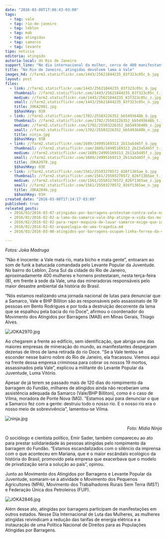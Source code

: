 ```yaml
---
date: "2016-03-08T17:06:43-03:00"
tags:
  - tag: vale
  - tag: rio-de-janeiro
  - tag: leblon
  - tag: mab
  - tag: atingidas
  - tag: samarco
  - tag: levante
tipo: noticia
editoria: atingido
autoria-local: do Rio de Janeiro
support_line: "No dia internacional da mulher, cerca de 400 manifestantes protestaram na sede da Vale, para denunciar a responsabilidade da mineradora na tragédia ocorrida em Mariana (MG)."
title: "No Rio de Janeiro, atingidas devolvem lama à Vale"
images_hd: //farm2.staticflickr.com/1443/25621844235_83f323c05c_b.jpg
layout: post
files:
  - link: //farm2.staticflickr.com/1443/25621844235_83f323c05c_b.jpg
    thumbnail: //farm2.staticflickr.com/1443/25621844235_83f323c05c_t.jpg
    medium: //farm2.staticflickr.com/1443/25621844235_83f323c05c_z.jpg
    small: //farm2.staticflickr.com/1443/25621844235_83f323c05c_n.jpg
    title: JOKA2981.jpg
    $$hashKey: 038
  - link: //farm2.staticflickr.com/1702/25503226352_bb5493648b_b.jpg
    thumbnail: //farm2.staticflickr.com/1702/25503226352_bb5493648b_t.jpg
    medium: //farm2.staticflickr.com/1702/25503226352_bb5493648b_z.jpg
    small: //farm2.staticflickr.com/1702/25503226352_bb5493648b_n.jpg
    title: ninja.jpg
    $$hashKey: 03B
  - link: //farm2.staticflickr.com/1689/24995169313_2b13a5d45f_b.jpg
    thumbnail: //farm2.staticflickr.com/1689/24995169313_2b13a5d45f_t.jpg
    medium: //farm2.staticflickr.com/1689/24995169313_2b13a5d45f_z.jpg
    small: //farm2.staticflickr.com/1689/24995169313_2b13a5d45f_n.jpg
    title: JOKA2970.jpg
    $$hashKey: 03E
  - link: //farm2.staticflickr.com/1561/25503278572_826f1365ae_b.jpg
    thumbnail: //farm2.staticflickr.com/1561/25503278572_826f1365ae_t.jpg
    medium: //farm2.staticflickr.com/1561/25503278572_826f1365ae_z.jpg
    small: //farm2.staticflickr.com/1561/25503278572_826f1365ae_n.jpg
    title: JOKA2846.jpg
    $$hashKey: 03H
created_date: "2016-03-08T17:14:17-03:00"
published: true
releated_posts:
  - 2016/03/2016-03-07-atingidas-por-barragens-protestam-contra-vale-no-rio-de-janeiro.md
  - 2016/02/2016-02-02-a-lama-da-samarco-vale-bhp-atinge-a-vida-das-mulheres.md
  - 2016/02/2016-02-02-para-repor-maquina-de-lavar-samarco-exige-que-idosa-prove-incapacidade-de-torcer-roupa.md
  - 2016/02/2016-02-02-arqueologia-de-uma-tragedia.md
  - 2016/03/2016-03-08-atingidos-por-barragens-ocupam-linha-ferrea-da-vale.md

---
```

<p><em>Fotos: Joka Madruga</em></p>

<p>&ldquo;N&atilde;o &eacute; inocente: a Vale mata rio, mata bicho e mata gente&rdquo;, entoaram ao som de funk a batucada comandada pelo Levante Popular da Juventude. No bairro do Leblon, Zona Sul da cidade do Rio de Janeiro, aproximadamente 400 mulheres e homens protestaram, nesta ter&ccedil;a-feira (8), em frente &agrave; sede da Vale, uma das mineradoras respons&aacute;veis pelo maior desastre ambiental da hist&oacute;ria do Brasil.</p>

<p>&ldquo;N&oacute;s estamos realizando uma jornada nacional de lutas para denunciar que a Samarco, Vale e BHP Billiton s&atilde;o as respons&aacute;veis pelo assassinato de 19 pessoas em Bento Rodrigues e por toda a destrui&ccedil;&atilde;o decorrente da lama que se espalhou pela bacia do rio Doce&rdquo;, afirmou o coordenador do Movimento dos Atingidos por Barragens (MAB) em Minas Gerais, Thiago Alves.</p>

<p><img alt="JOKA2970.jpg" src="//farm2.staticflickr.com/1689/24995169313_2b13a5d45f_b.jpg" /></p>

<p>Ao chegarem a frente ao edif&iacute;cio, sem identifica&ccedil;&atilde;o, que abriga uma das maiores empresas de minera&ccedil;&atilde;o do mundo, as manifestantes despejaram dezenas de litros de lama retirada do rio Doce. &ldquo;Se a Vale tentou se esconder nesse bairro nobre do Rio de Janeiro, ela fracassou. Viemos aqui na frente dessa empresa criminosa para cobrar os nossos 19 mortos, assassinados pela Vale&rdquo;, explicou a militante do Levante Popular da Juventude, Luma Vit&oacute;rio.</p>

<p>Apesar de j&aacute; terem se passado mais de 120 dias do rompimento da barragem do Fund&atilde;o, milhares de atingidos ainda n&atilde;o receberam uma assist&ecirc;ncia adequada da Samarco (Vale/BHP Billiton), como &eacute; o caso de Vilma, moradora de Ponte Nova (MG). &quot;Estamos aqui para denunciar o que a Samarco fez com a gente: destruiu todo o nosso rio. E o nosso rio era o nosso meio de sobreviv&ecirc;ncia&quot;, lamentou-se Vilma.</p>

<p><img alt="ninja.jpg" src="//farm2.staticflickr.com/1702/25503226352_bb5493648b_b.jpg" /></p>

<p style="text-align: right;"><em>Foto: M&iacute;dia Ninja</em></p>

<p>O soci&oacute;logo e cientista pol&iacute;tico, Emir Sader, tamb&eacute;m compareceu ao ato para prestar solidariedade &agrave;s pessoas atingidas pelo rompimento da barragem do Fund&atilde;o. &ldquo;Estamos escandalizados com o sil&ecirc;ncio da imprensa com o que aconteceu em Mariana, que &eacute; o maior esc&acirc;ndalo ecol&oacute;gico da hist&oacute;ria do Brasil, promovido pela empresa que exacerbava que o modelo de privatiza&ccedil;&atilde;o seria a solu&ccedil;&atilde;o ao pa&iacute;s&rdquo;, opinou. &nbsp;</p>

<p>Junto ao Movimento dos Atingidos por Barragens e Levante Popular da Juventude, somaram-se &agrave; atividade o Movimento dos Pequenos Agricultores (MPA), Movimento dos Trabalhadores Rurais Sem Terra (MST) e Federa&ccedil;&atilde;o &Uacute;nica dos Petroleiros (FUP).</p>

<p><img alt="JOKA2846.jpg" src="//farm2.staticflickr.com/1561/25503278572_826f1365ae_b.jpg" /></p>

<p>Al&eacute;m desse ato, atingidas por barragens participam de manifesta&ccedil;&otilde;es em outros estados. Nesse Dia Internacional de Luta das Mulheres, as mulheres atingidas reivindicam a redu&ccedil;&atilde;o das tarifas de energia el&eacute;trica e a instaura&ccedil;&atilde;o de uma Pol&iacute;tica Nacional de Direitos para as Popula&ccedil;&otilde;es Atingidas por Barragens.</p>
